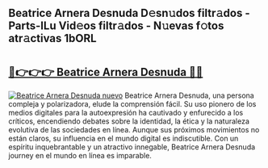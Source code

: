 ## Beatrice Arnera Desnuda D𝚎sn𝚞dos filtr𝚊dos - Parts-ILu Vid𝚎os filtr𝚊dos - N𝚞evas f𝚘tos atr𝚊ctivas 1bORL

# <h2><a href="http://mb2fe0n.tromn.icu/?c=Beatrice+Arnera+Desnuda">🔗👉👉👉 Beatrice Arnera Desnuda 🔗🔗</a></h2>

[![Beatrice Arnera Desnuda nuevo](https://i.imgur.com/pEAQMta.gif)](http://mb2fe0n.tromn.icu/?c=Beatrice+Arnera+Desnuda)
Beatrice Arnera Desnuda, una persona compleja y polarizadora, elude la comprensión fácil. Su uso pionero de los medios digitales para la autoexpresión ha cautivado y enfurecido a los críticos, encendiendo debates sobre la identidad, la ética y la naturaleza evolutiva de las sociedades en línea. Aunque sus próximos movimientos no están claros, su influencia en el mundo digital es indiscutible. Con un espíritu inquebrantable y un atractivo innegable, Beatrice Arnera Desnuda journey en el mundo en línea es imparable.
